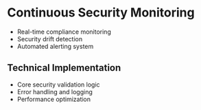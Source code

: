 # Continuous Security Monitoring
- Real-time compliance monitoring
- Security drift detection
- Automated alerting system

## Technical Implementation
- Core security validation logic
- Error handling and logging
- Performance optimization
